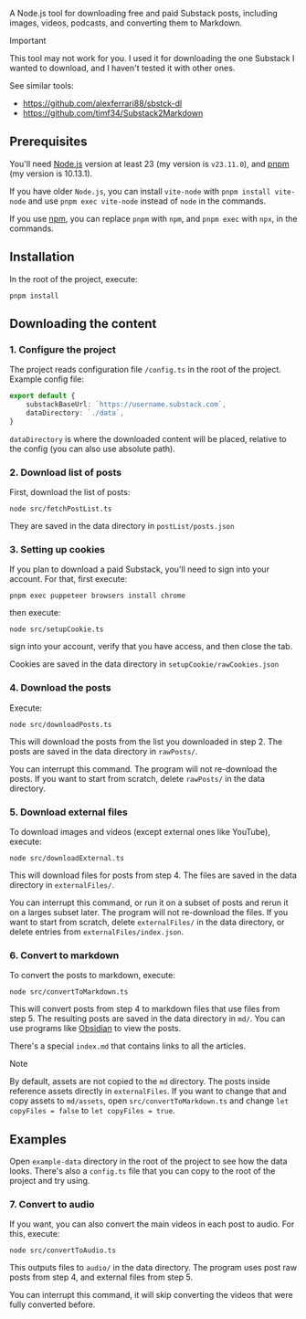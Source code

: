 A Node.js tool for downloading free and paid Substack posts, including images, videos, podcasts, and converting them to Markdown.

> [!IMPORTANT]
> This tool may not work for you. I used it for downloading the one Substack I wanted to download, and I haven't tested it with other ones.

See similar tools:
* https://github.com/alexferrari88/sbstck-dl
* https://github.com/timf34/Substack2Markdown

## Prerequisites

You'll need [Node.js](https://nodejs.org) version at least 23 (my version is `v23.11.0`), and [pnpm](https://pnpm.io/) (my version is 10.13.1).

If you have older `Node.js`, you can install `vite-node` with `pnpm install vite-node` and use `pnpm exec vite-node` instead of `node` in the commands.

If you use [npm](https://www.npmjs.com/), you can replace `pnpm` with `npm`, and `pnpm exec` with `npx`, in the commands.

## Installation

In the root of the project, execute:
```shell
pnpm install
```

## Downloading the content

### 1. Configure the project

The project reads configuration file `/config.ts` in the root of the project. Example config file:

```typescript
export default {
    substackBaseUrl: `https://username.substack.com`,
    dataDirectory: `./data`,
}
```

`dataDirectory` is where the downloaded content will be placed, relative to the config (you can also use absolute path).

### 2. Download list of posts

First, download the list of posts:

```shell
node src/fetchPostList.ts
```

They are saved in the data directory in `postList/posts.json`

### 3. Setting up cookies

If you plan to download a paid Substack, you'll need to sign into your account. For that, first execute:

```shell
pnpm exec puppeteer browsers install chrome
```

then execute:

```shell
node src/setupCookie.ts
```

sign into your account, verify that you have access, and then close the tab.

Cookies are saved in the data directory in `setupCookie/rawCookies.json`

### 4. Download the posts

Execute:

```shell
node src/downloadPosts.ts
```

This will download the posts from the list you downloaded in step 2. The posts are saved in the data directory in `rawPosts/`.

You can interrupt this command. The program will not re-download the posts. If you want to start from scratch, delete `rawPosts/` in the data directory.

### 5. Download external files

To download images and videos (except external ones like YouTube), execute:

```shell
node src/downloadExternal.ts
```

This will download files for posts from step 4. The files are saved in the data directory in `externalFiles/`.

You can interrupt this command, or run it on a subset of posts and rerun it on a larges subset later. The program will not re-download the files. If you want to start from scratch, delete `externalFiles/` in the data directory, or delete entries from `externalFiles/index.json`.

### 6. Convert to markdown

To convert the posts to markdown, execute:

```shell
node src/convertToMarkdown.ts
```

This will convert posts from step 4 to markdown files that use files from step 5. The resulting posts are saved in the data directory in `md/`. You can use programs like [Obsidian](https://obsidian.md/) to view the posts.

There's a special `index.md` that contains links to all the articles.

> [!NOTE]
> By default, assets are not copied to the `md` directory. The posts inside reference assets directly in `externalFiles`.
> If you want to change that and copy assets to `md/assets`, open `src/convertToMarkdown.ts` and change `let copyFiles = false` to `let copyFiles = true`.

## Examples

Open `example-data` directory in the root of the project to see how the data looks. There's also a `config.ts` file that you can copy to the root of the project and try using.

### 7. Convert to audio

If you want, you can also convert the main videos in each post to audio. For this, execute:

```shell
node src/convertToAudio.ts
```

This outputs files to `audio/` in the data directory. The program uses post raw posts from step 4, and external files from step 5.

You can interrupt this command, it will skip converting the videos that were fully converted before.
